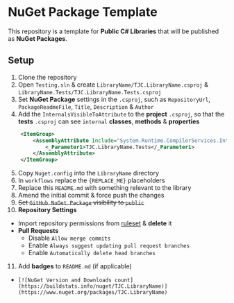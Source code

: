 # NuGet Package Template
This repository is a template for **Public C# Libraries** that will be published as **NuGet Packages**.

## Setup
1. Clone the repository
2. Open `Testing.sln` & create `LibraryName/TJC.LibraryName.csproj` & `LibraryName.Tests/TJC.LibraryName.Tests.csproj`
3. Set **NuGet Package** settings in the `.csproj`, such as `RepositoryUrl`, `PackageReadmeFile`, `Title`, `Description` & `Author`
4. Add the `InternalsVisibleToAttribute` to the **project** `.csproj`, so that the **tests** `.csproj` can see `internal` **classes**, **methods** & **properties**
```xml
	<ItemGroup>
		<AssemblyAttribute Include="System.Runtime.CompilerServices.InternalsVisibleToAttribute">
			<_Parameter1>TJC.LibraryName.Tests</_Parameter1>
		</AssemblyAttribute>
	</ItemGroup>
```
5. Copy `Nuget.config` into the `LibraryName` directory
6. In `workflows` replace the `{REPLACE_ME}` placeholders
7. Replace this `README.md` with something relevant to the library
8. Amend the initial commit & force push the changes
9. ~~Set `GitHub NuGet Package` visibility to `public`~~
10. **Repository Settings**
  - Import repository permissions from [ruleset](.github/ruleset.json) & **delete** it
  - **Pull Requests**
    - Disable `Allow merge commits`
    - Enable `Always suggest updating pull request branches`
    - Enable `Automatically delete head branches`
11. Add **badges** to `README.md` (if applicable)
  - `[![NuGet Version and Downloads count](https://buildstats.info/nuget/TJC.LibraryName)](https://www.nuget.org/packages/TJC.LibraryName)`
